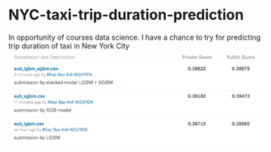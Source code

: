 # NYC-taxi-trip-duration-prediction
In opportunity of courses data science. I have a chance to try for predicting trip duration of taxi in New York City
![My score on LB](score_LB.png)
